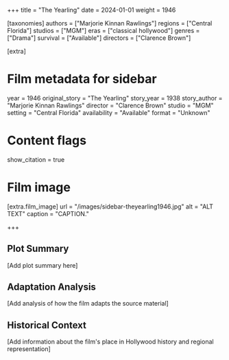 +++
title = "The Yearling"
date = 2024-01-01
weight = 1946

[taxonomies]
authors = ["Marjorie Kinnan Rawlings"]
regions = ["Central Florida"]
studios = ["MGM"]
eras = ["classical hollywood"]
genres = ["Drama"]
survival = ["Available"]
directors = ["Clarence Brown"]

[extra]
# Film metadata for sidebar
year = 1946
original_story = "The Yearling"
story_year = 1938
story_author = "Marjorie Kinnan Rawlings"
director = "Clarence Brown"
studio = "MGM"
setting = "Central Florida"
availability = "Available"
format = "Unknown"

# Content flags
show_citation = true

# Film image
[extra.film_image]
url = "/images/sidebar-theyearling1946.jpg"
alt = "ALT TEXT"
caption = "CAPTION."

+++

## Plot Summary

[Add plot summary here]

## Adaptation Analysis

[Add analysis of how the film adapts the source material]

## Historical Context

[Add information about the film's place in Hollywood history and regional representation]